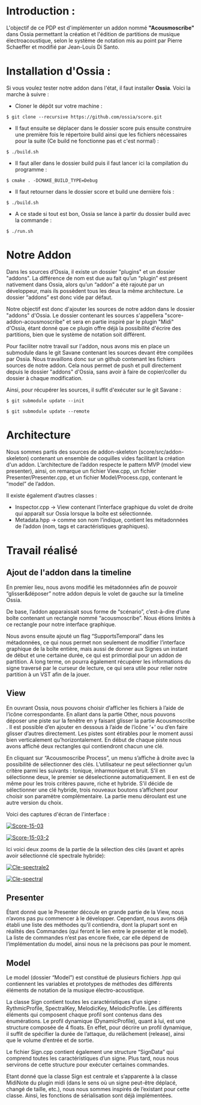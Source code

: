 # Introduction :

L'objectif de ce PDP est d'implémenter un addon nommé **"Acousmoscribe"** dans Ossia permettant la création et l'édition de partitions de musique électroacoustique, selon le système de notation mis au point par Pierre Schaeffer et modifié par Jean-Louis Di Santo.


# Installation d'Ossia :

Si vous voulez tester notre addon dans l'état, il faut installer **Ossia**. Voici la marche à suivre :

* Cloner le dépôt sur votre machine :

`$ git clone --recursive https://github.com/ossia/score.git`

* Il faut ensuite se déplacer dans le dossier score puis ensuite construire une première fois le répertoire build ainsi que les fichiers nécessaires pour la suite (Ce build ne fonctionne pas et c'est normal) :

`$ ./build.sh `

* Il faut aller dans le dossier build puis il faut lancer ici la compilation du programme :

`$ cmake . -DCMAKE_BUILD_TYPE=Debug`

* Il faut retourner dans le dossier score et build une dernière fois :

`$ ./build.sh`

* A ce stade si tout est bon, Ossia se lance à partir du dossier build avec la commande :

`$ ./run.sh`


# Notre Addon

Dans les sources d’Ossia, il existe un dossier "plugins" et un dossier "addons". La différence de nom est due au fait qu’un “plugin” est présent nativement dans Ossia, alors qu’un “addon” a été rajouté par un développeur, mais ils possèdent tous les deux la même architecture. Le dossier “addons” est donc vide par défaut. 

Notre objectif est donc d'ajouter les sources de notre addon dans le dossier "addons" d'Ossia. Le dossier contenant les sources s'appellera "score-addon-acousmoscribe" et sera en partie inspiré par le plugin "Midi" d'Ossia, étant donné que ce plugin offre déjà la possibilité d'écrire des partitions, bien que le système de notation soit différent.

Pour faciliter notre travail sur l'addon, nous avons mis en place un submodule dans le git Savane contenant les sources devant être compilées par Ossia. Nous travaillons donc sur un github contenant les fichiers sources de notre addon. Cela nous permet de push et pull directement depuis le dossier "addons" d'Ossia, sans avoir à faire de copier/coller du dossier à chaque modification.

Ainsi, pour récupérer les sources, il suffit d'exécuter sur le git Savane :

`$ git submodule update --init`

`$ git submodule update --remote`


# Architecture

Nous sommes partis des sources de addon-skeleton (score/src/addon-skeleton) contenant un ensemble de coquilles vides facilitant la création d'un addon. L’architecture de l’addon respecte le pattern MVP (model view presenter), ainsi, on remarque un fichier View.cpp, un fichier Presenter/Presenter.cpp, et un fichier Model/Process.cpp, contenant le “model” de l’addon. 

Il existe également d’autres classes :

* Inspector.cpp -> View contenant l’interface graphique du volet de droite qui apparaît sur Ossia lorsque la boîte est sélectionnée.
* Metadata.hpp -> comme son nom l’indique, contient les métadonnées de l’addon (nom, tags et caractéristiques graphiques). 


# Travail réalisé

## Ajout de l'addon dans la timeline

En premier lieu, nous avons modifié les métadonnées afin de pouvoir “glisser&déposer” notre addon depuis le volet de gauche sur la timeline Ossia. 

De base, l’addon apparaissait sous forme de “scénario”, c’est-à-dire d’une boîte contenant un rectangle nommé “acousmoscribe”. Nous étions limités à ce rectangle pour notre interface graphique.

Nous avons ensuite ajouté un flag “SupportsTemporal” dans les métadonnées, ce qui nous permet non seulement de modifier l’interface graphique de la boîte entière, mais aussi de donner aux Signes un instant de début et une certaine durée, ce qui est primordial pour un addon de partition. A long terme, on pourra également récupérer les informations du signe traversé par le curseur de lecture, ce qui sera utile pour relier notre partition à un VST afin de la jouer.


## View

En ouvrant Ossia, nous pouvons choisir d’afficher les fichiers à l’aide de  l’icône correspondante. En allant dans la partie Other, nous pouvons déposer une piste sur la fenêtre en y faisant glisser la partie Acousmoscribe . Il est possible d’en ajouter en dessous à l’aide de l’icône ‘+’ ou d’en faire glisser d’autres directement. Les pistes sont étirables pour le moment aussi bien verticalement qu’horizontalement. En début de chaque piste nous avons affiché deux rectangles qui contiendront chacun une clé.

En cliquant sur “Acousmoscribe Process”, un menu s’affiche à droite avec la possibilité de sélectionner des clés. 
L’utilisateur ne peut sélectionner qu’un critère parmi les suivants : tonique, inharmonique et bruit. S’il en sélectionne deux, le premier se déselectionne automatiquement. Il en est de même pour les trois critères pauvre, riche et hybride.
S’il décide de sélectionner une clé hybride, trois nouveaux boutons s’affichent pour choisir son paramètre complémentaire. 
La partie menu déroulant est une autre version du choix. 


Voici des captures d'écran de l'interface : 

<a href="https://ibb.co/Rvg6wSN"><img src="https://i.ibb.co/gjrWK7d/Score-15-03.png" alt="Score-15-03" border="0"></a>

<a href="https://ibb.co/Srxb8T4"><img src="https://i.ibb.co/9tv6LXk/Score-15-03-2.png" alt="Score-15-03-2" border="0"></a>

Ici voici deux zooms de la partie de la sélection des clés (avant et après avoir sélectionné clé spectrale hybride):

<a href="https://imgbb.com/"><img src="https://i.ibb.co/H26sX8z/Cle-spectrale2.png" alt="Cle-spectrale2" border="0"></a>

<a href="https://imgbb.com/"><img src="https://i.ibb.co/CJhpm06/Cle-spectral.png" alt="Cle-spectral" border="0"></a>


## Presenter

Étant donné que le Presenter découle en grande partie de la View, nous n’avons pas pu commencer à le développer. Cependant, nous avons déjà établi une liste des méthodes qu’il contiendra, dont la plupart sont en réalités des Commandes (qui feront le lien entre le presenter et le model). La liste de commandes n’est pas encore fixée, car elle dépend de l’implémentation du model, ainsi nous ne la précisons pas pour le moment.


## Model

Le model (dossier “Model”) est constitué de plusieurs fichiers .hpp qui contiennent les variables et prototypes de méthodes des différents éléments de notation de la musique électro-acoustique. 

La classe Sign contient toutes les caractéristiques d’un signe : RythmicProfile, SpectralKey, MelodicKey, MelodicProfile. Les différents éléments qui composent chaque profil sont contenus dans des énumérations. Le profil dynamique (DynamicProfile), quant à lui, est une structure composée de 4 floats. En effet, pour décrire un profil dynamique, il suffit de spécifier la durée de l’attaque, du relâchement (release), ainsi que le volume d’entrée et de sortie.

Le fichier Sign.cpp contient également une structure “SignData” qui comprend toutes les caractéristiques d’un signe. Plus tard, nous nous servirons de cette structure pour exécuter certaines commandes.

Etant donné que la classe Sign est centrale et s’apparente à la classe MidiNote du plugin midi (dans le sens où un signe peut-être déplacé, changé de taille, etc.), nous nous sommes inspirés de l’existant pour cette classe. Ainsi, les fonctions de sérialisation sont déjà implémentées.

